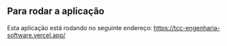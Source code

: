 ## Para rodar a aplicação
Esta aplicação está rodando no seguinte endereço:
https://tcc-engenharia-software.vercel.app/
